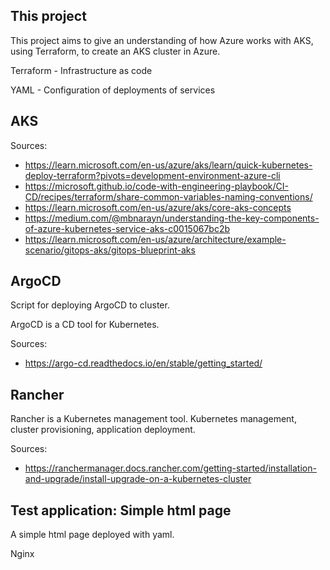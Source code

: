 ## This project

This project aims to give an understanding of how Azure works with AKS, using Terraform, to create an AKS cluster in Azure.

Terraform - Infrastructure as code

YAML - Configuration of deployments of services

## AKS

Sources:
- https://learn.microsoft.com/en-us/azure/aks/learn/quick-kubernetes-deploy-terraform?pivots=development-environment-azure-cli 
- https://microsoft.github.io/code-with-engineering-playbook/CI-CD/recipes/terraform/share-common-variables-naming-conventions/ 
- https://learn.microsoft.com/en-us/azure/aks/core-aks-concepts
- https://medium.com/@mbnarayn/understanding-the-key-components-of-azure-kubernetes-service-aks-c0015067bc2b 
- https://learn.microsoft.com/en-us/azure/architecture/example-scenario/gitops-aks/gitops-blueprint-aks

## ArgoCD 
Script for deploying ArgoCD to cluster.

ArgoCD is a CD tool for Kubernetes.

Sources:
- https://argo-cd.readthedocs.io/en/stable/getting_started/ 

## Rancher

Rancher is a Kubernetes management tool. Kubernetes management, cluster provisioning, application deployment.

Sources:
- https://ranchermanager.docs.rancher.com/getting-started/installation-and-upgrade/install-upgrade-on-a-kubernetes-cluster 

## Test application: Simple html page

A simple html page deployed with yaml.

Nginx